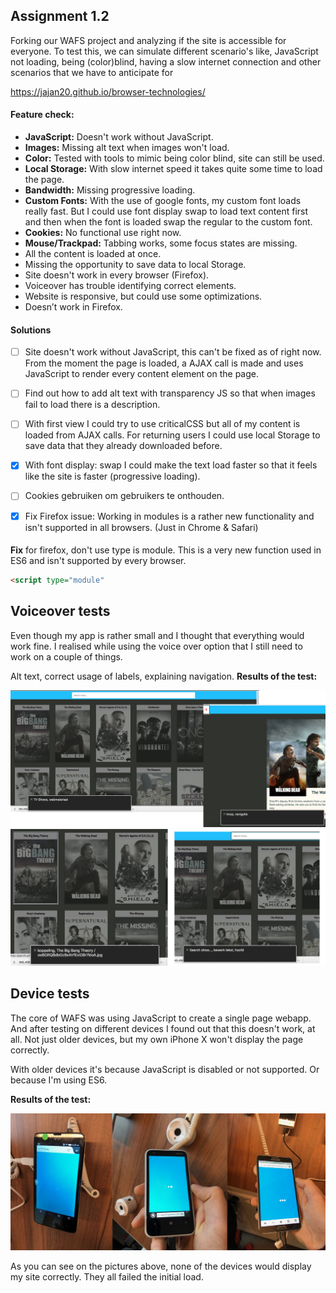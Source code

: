 ## Assignment 1.2
Forking our WAFS project and analyzing if the site is accessible for everyone.
To test this, we can simulate different scenario's like, JavaScript not loading, being (color)blind, having a slow internet connection and other scenarios that we have to anticipate for 

https://jajan20.github.io/browser-technologies/

#### Feature check:
- **JavaScript:** Doesn't work without JavaScript.
- **Images:** Missing alt text when images won't load.
- **Color:** Tested with tools to mimic being color blind, site can still be used.
- **Local Storage:** With slow internet speed it takes quite some time to load the page.
- **Bandwidth:** Missing progressive loading.
- **Custom Fonts:**
With the use of google fonts, my custom font loads really fast. But I could use font display swap to load text content first and then when the font is loaded swap the regular to the custom font.
- **Cookies:** No functional use right now. 
- **Mouse/Trackpad:** Tabbing works, some focus states are missing.
- All the content is loaded at once.
- Missing the opportunity to save data to local Storage.
- Site doesn't work in every browser (Firefox).
- Voiceover has trouble identifying correct elements.
- Website is responsive, but could use some optimizations.
- Doesn’t work in Firefox.

#### Solutions
- [ ] Site doesn't work without JavaScript, this can't be fixed as of right now. From the moment the page is loaded, a AJAX call is made and uses JavaScript to render every content element on the page. 
- [ ] Find out how to add alt text with transparency JS so that when images fail to load there is a description.
- [ ] With first view I could try to use criticalCSS but all of my content is loaded from AJAX calls. For returning users I could use local Storage to save data that they already downloaded before.
- [x] With font display: swap I could make the text load faster so that it feels like the site is faster (progressive loading).
- [ ] Cookies gebruiken om gebruikers te onthouden.
- [x] Fix Firefox issue: Working in modules is a rather new functionality and isn't supported in all browsers. (Just in Chrome & Safari)


####
**Fix** for firefox, don't use type is module. This is a very new function used in ES6 and isn't supported by every browser. 

```html
<script type="module"
```

## Voiceover tests
Even though my app is rather small and I thought that everything would work fine. I realised while using the voice over option that I still need to work on a couple of things.

Alt text, correct usage of labels, explaining navigation.
**Results of the test:**

![](https://github.com/jajan20/browser-technologies/blob/master/opdracht1/image_01.jpg)
![](https://github.com/jajan20/browser-technologies/blob/master/opdracht1/image_02.jpg)


## Device tests
The core of WAFS was using JavaScript to create a single page webapp. And after testing on different devices I found out that this doesn't work, at all.
Not just older devices, but my own iPhone X won't display the page correctly.

With older devices it's because JavaScript is disabled or not supported. Or because I'm using ES6.

**Results of the test:**

![](https://github.com/jajan20/browser-technologies/blob/master/opdracht1/deviceTest.jpg)

As you can see on the pictures above, none of the devices would display my site correctly. They all failed the initial load.










